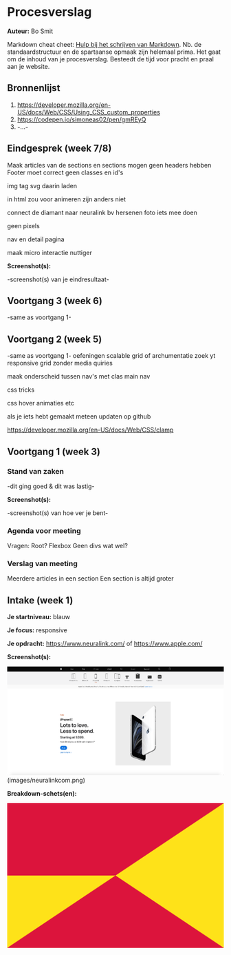 # Procesverslag
**Auteur:** Bo Smit

Markdown cheat cheet: [Hulp bij het schrijven van Markdown](https://github.com/adam-p/markdown-here/wiki/Markdown-Cheatsheet). Nb. de standaardstructuur en de spartaanse opmaak zijn helemaal prima. Het gaat om de inhoud van je procesverslag. Besteedt de tijd voor pracht en praal aan je website.



## Bronnenlijst
1. https://developer.mozilla.org/en-US/docs/Web/CSS/Using_CSS_custom_properties
2. https://codepen.io/simoneas02/pen/gmREyQ
3. -...-



## Eindgesprek (week 7/8)

Maak articles van de sections en sections mogen geen headers hebben
Footer moet correct geen classes en id's

img tag svg daarin laden

in html zou voor animeren zijn anders niet

connect de diamant naar neuralink bv hersenen foto iets mee doen

geen pixels

nav en detail pagina

maak micro interactie nuttiger

**Screenshot(s):**

-screenshot(s) van je eindresultaat-



## Voortgang 3 (week 6)

-same as voortgang 1-



## Voortgang 2 (week 5)

-same as voortgang 1-
oefeningen scalable grid
of archumentatie
zoek yt responsive grid zonder media quiries

maak onderscheid tussen nav's met clas main nav

css tricks

css hover animaties etc

als je iets hebt gemaakt meteen updaten op github


https://developer.mozilla.org/en-US/docs/Web/CSS/clamp



## Voortgang 1 (week 3)

### Stand van zaken

-dit ging goed & dit was lastig-

**Screenshot(s):**

-screenshot(s) van hoe ver je bent-

### Agenda voor meeting

Vragen:
Root?
Flexbox
Geen divs wat wel?


### Verslag van meeting

Meerdere articles in een section
Een section is altijd groter


## Intake (week 1)

**Je startniveau:** blauw

**Je focus:** responsive

**Je opdracht:** https://www.neuralink.com/ of https://www.apple.com/

**Screenshot(s):**

![screenshot(s) die een goed beeld geven van de website die je gaat maken](images/applecom.png) (images/neuralinkcom.png)

**Breakdown-schets(en):**

![-voorlopige breakdownschets(en) van een of beide pagina's van de site die je gaat maken-](images/dummy-image.svg)
